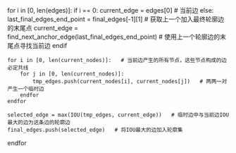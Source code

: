 
for i in [0, len(edges)]:
    if i == 0:
        current_edge = edges[0]   # 当前边
    else:
        last_final_edges_end_point = final_edges[-1][1]   # 获取上一个加入最终轮廓边的末尾点
        current_edge = find_next_anchor_edge(last_final_edges_end_point)   # 使用上一个轮廓边的末尾点寻找当前边
    endif

    for i in [0, len(current_nodes)]:   # 当前边产生的所有节点，这些节点构成的边必定共线
        for j in [0, len(current_nodes)]:  
            tmp_edges.push(current_nodes[i], current_nodes[j])   # 两两一对产生一个临时边
        endfor
    endfor
    
    selected_edge = max(IOU(tmp_edges, current_edge))   # 临时边中与当前边IOU最大的边为这条边的轮廓边
    final_edges.push(selected_edge)   # 将IOU最大的边加入轮廓集
endfor
